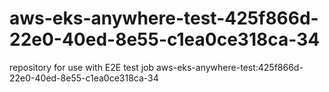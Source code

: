 # aws-eks-anywhere-test-425f866d-22e0-40ed-8e55-c1ea0ce318ca-34
repository for use with E2E test job aws-eks-anywhere-test:425f866d-22e0-40ed-8e55-c1ea0ce318ca-34
